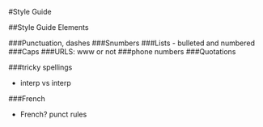 #Style Guide

##Style Guide Elements

###Punctuation, dashes
###Snumbers
###Lists - bulleted and numbered
###Caps
###URLS: www or not
###phone numbers
###Quotations

###tricky spellings
- interp vs interp

###French
- French? punct rules
